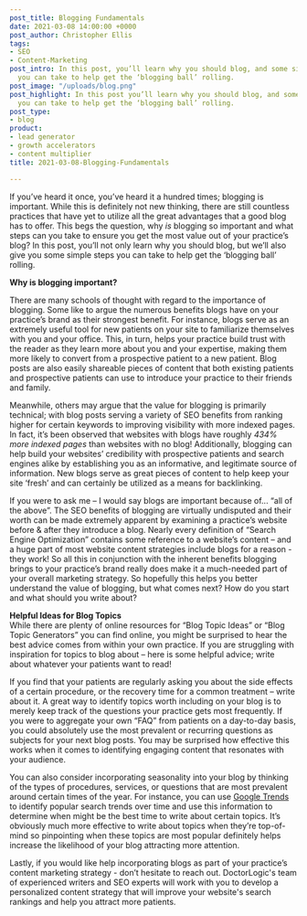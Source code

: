 ```yaml
---
post_title: Blogging Fundamentals
date: 2021-03-08 14:00:00 +0000
post_author: Christopher Ellis
tags:
- SEO
- Content-Marketing
post_intro: In this post, you’ll learn why you should blog, and some simple steps
  you can take to help get the ‘blogging ball’ rolling.
post_image: "/uploads/blog.png"
post_highlight: In this post you’ll learn why you should blog, and some simple steps
  you can take to help get the ‘blogging ball’ rolling.
post_type:
- blog
product:
- lead generator
- growth accelerators
- content multiplier
title: 2021-03-08-Blogging-Fundamentals

---
```

If you’ve heard it once, you’ve heard it a hundred times; blogging is important. While this is definitely not new thinking, there are still countless practices that have yet to utilize all the great advantages that a good blog has to offer. This begs the question, why _is_ blogging so important and what steps can you take to ensure you get the most value out of your practice’s blog? In this post, you’ll not only learn why you should blog, but we’ll also give you some simple steps you can take to help get the ‘blogging ball’ rolling.

**Why is blogging important?**

There are many schools of thought with regard to the importance of blogging. Some like to argue the numerous benefits blogs have on your practice’s brand as their strongest benefit. For instance, blogs serve as an extremely useful tool for new patients on your site to familiarize themselves with you and your office. This, in turn, helps your practice build trust with the reader as they learn more about you and your expertise, making them more likely to convert from a prospective patient to a new patient. Blog posts are also easily shareable pieces of content that both existing patients and prospective patients can use to introduce your practice to their friends and family.

Meanwhile, others may argue that the value for blogging is primarily technical; with blog posts serving a variety of SEO benefits from ranking higher for certain keywords to improving visibility with more indexed pages. In fact, it’s been observed that websites with blogs have roughly _434% more indexed pages_ than websites with no blog! Additionally, blogging can help build your websites’ credibility with prospective patients and search engines alike by establishing you as an informative, and legitimate source of information. New blogs serve as great pieces of content to help keep your site ‘fresh’ and can certainly be utilized as a means for backlinking.

If you were to ask me – I would say blogs are important because of... “all of the above”. The SEO benefits of blogging are virtually undisputed and their worth can be made extremely apparent by examining a practice’s website before & after they introduce a blog. Nearly every definition of “Search Engine Optimization” contains some reference to a website’s content – and a huge part of most website content strategies include blogs for a reason - they work! So all this in conjunction with the inherent benefits blogging brings to your practice’s brand really does make it a much-needed part of your overall marketing strategy. So hopefully this helps you better understand the value of blogging, but what comes next? How do you start and what should you write about?

**Helpful Ideas for Blog Topics**  
While there are plenty of online resources for “Blog Topic Ideas” or “Blog Topic Generators” you can find online, you might be surprised to hear the best advice comes from within your own practice. If you are struggling with inspiration for topics to blog about – here is some helpful advice; write about whatever your patients want to read!

If you find that your patients are regularly asking you about the side effects of a certain procedure, or the recovery time for a common treatment – write about it. A great way to identify topics worth including on your blog is to merely keep track of the questions your practice gets most frequently. If you were to aggregate your own “FAQ” from patients on a day-to-day basis, you could absolutely use the most prevalent or recurring questions as subjects for your next blog posts. You may be surprised how effective this works when it comes to identifying engaging content that resonates with your audience.

You can also consider incorporating seasonality into your blog by thinking of the types of procedures, services, or questions that are most prevalent around certain times of the year. For instance, you can use [Google Trends](https://trends.google.com/trends/?geo=US) to identify popular search trends over time and use this information to determine when might be the best time to write about certain topics. It’s obviously much more effective to write about topics when they’re top-of-mind so pinpointing when these topics are most popular definitely helps increase the likelihood of your blog attracting more attention.

Lastly, if you would like help incorporating blogs as part of your practice’s content marketing strategy - don’t hesitate to reach out. DoctorLogic's team of experienced writers and SEO experts will work with you to develop a personalized content strategy that will improve your website's search rankings and help you attract more patients.